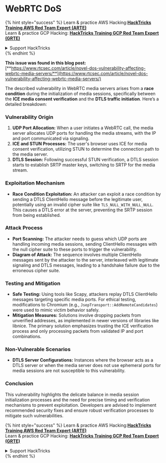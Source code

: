 # WebRTC DoS

{% hint style="success" %}
Learn & practice AWS Hacking:<img src="../../.gitbook/assets/arte.png" alt="" data-size="line">[**HackTricks Training AWS Red Team Expert (ARTE)**](https://training.hacktricks.xyz/courses/arte)<img src="../../.gitbook/assets/arte.png" alt="" data-size="line">\
Learn & practice GCP Hacking: <img src="../../.gitbook/assets/grte.png" alt="" data-size="line">[**HackTricks Training GCP Red Team Expert (GRTE)**<img src="../../.gitbook/assets/grte.png" alt="" data-size="line">](https://training.hacktricks.xyz/courses/grte)

<details>

<summary>Support HackTricks</summary>

* Check the [**subscription plans**](https://github.com/sponsors/carlospolop)!
* **Join the** 💬 [**Discord group**](https://discord.gg/hRep4RUj7f) or the [**telegram group**](https://t.me/peass) or **follow** us on **Twitter** 🐦 [**@hacktricks\_live**](https://twitter.com/hacktricks\_live)**.**
* **Share hacking tricks by submitting PRs to the** [**HackTricks**](https://github.com/carlospolop/hacktricks) and [**HackTricks Cloud**](https://github.com/carlospolop/hacktricks-cloud) github repos.

</details>
{% endhint %}

**This issue was found in this blog post:** [**https://www.rtcsec.com/article/novel-dos-vulnerability-affecting-webrtc-media-servers/**](https://www.rtcsec.com/article/novel-dos-vulnerability-affecting-webrtc-media-servers/)

The described vulnerability in WebRTC media servers arises from a **race condition** during the initialization of media sessions, specifically between the **ICE media consent verification** and the **DTLS traffic initiation**. Here’s a detailed breakdown:

### Vulnerability Origin

1. **UDP Port Allocation:** When a user initiates a WebRTC call, the media server allocates UDP ports for handling the media streams, with the IP and port communicated via signaling.
2. **ICE and STUN Processes:** The user's browser uses ICE for media consent verification, utilizing STUN to determine the connection path to the media server.
3. **DTLS Session:** Following successful STUN verification, a DTLS session starts to establish SRTP master keys, switching to SRTP for the media stream.

### Exploitation Mechanism

* **Race Condition Exploitation:** An attacker can exploit a race condition by sending a DTLS ClientHello message before the legitimate user, potentially using an invalid cipher suite like `TLS_NULL_WITH_NULL_NULL`. This causes a DTLS error at the server, preventing the SRTP session from being established.

### Attack Process

* **Port Scanning:** The attacker needs to guess which UDP ports are handling incoming media sessions, sending ClientHello messages with the null cipher suite to these ports to trigger the vulnerability.
* **Diagram of Attack:** The sequence involves multiple ClientHello messages sent by the attacker to the server, interleaved with legitimate signaling and DTLS messages, leading to a handshake failure due to the erroneous cipher suite.

### Testing and Mitigation

* **Safe Testing:** Using tools like Scapy, attackers replay DTLS ClientHello messages targeting specific media ports. For ethical testing, modifications to Chromium (e.g., `JsepTransport::AddRemoteCandidates`) were used to mimic victim behavior safely.
* **Mitigation Measures:** Solutions involve dropping packets from unverified addresses, as implemented in newer versions of libraries like libnice. The primary solution emphasizes trusting the ICE verification process and only processing packets from validated IP and port combinations.

### Non-Vulnerable Scenarios

* **DTLS Server Configurations:** Instances where the browser acts as a DTLS server or when the media server does not use ephemeral ports for media sessions are not susceptible to this vulnerability.

### Conclusion

This vulnerability highlights the delicate balance in media session initialization processes and the need for precise timing and verification mechanisms to prevent exploitation. Developers are advised to implement recommended security fixes and ensure robust verification processes to mitigate such vulnerabilities.

{% hint style="success" %}
Learn & practice AWS Hacking:<img src="../../.gitbook/assets/arte.png" alt="" data-size="line">[**HackTricks Training AWS Red Team Expert (ARTE)**](https://training.hacktricks.xyz/courses/arte)<img src="../../.gitbook/assets/arte.png" alt="" data-size="line">\
Learn & practice GCP Hacking: <img src="../../.gitbook/assets/grte.png" alt="" data-size="line">[**HackTricks Training GCP Red Team Expert (GRTE)**<img src="../../.gitbook/assets/grte.png" alt="" data-size="line">](https://training.hacktricks.xyz/courses/grte)

<details>

<summary>Support HackTricks</summary>

* Check the [**subscription plans**](https://github.com/sponsors/carlospolop)!
* **Join the** 💬 [**Discord group**](https://discord.gg/hRep4RUj7f) or the [**telegram group**](https://t.me/peass) or **follow** us on **Twitter** 🐦 [**@hacktricks\_live**](https://twitter.com/hacktricks\_live)**.**
* **Share hacking tricks by submitting PRs to the** [**HackTricks**](https://github.com/carlospolop/hacktricks) and [**HackTricks Cloud**](https://github.com/carlospolop/hacktricks-cloud) github repos.

</details>
{% endhint %}
